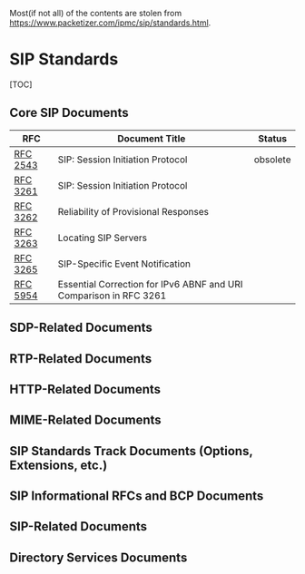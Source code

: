 Most(if not all) of the contents are stolen from https://www.packetizer.com/ipmc/sip/standards.html.

# SIP Standards

[TOC]

## Core SIP Documents

| RFC | Document Title | Status |
|---|---|---|
| [RFC 2543](rfc/rfc2543.txt) | SIP: Session Initiation Protocol | obsolete |
| [RFC 3261](rfc/rfc3261.txt) | SIP: Session Initiation Protocol ||
| [RFC 3262](rfc/rfc3262.txt) | Reliability of Provisional Responses ||
| [RFC 3263](rfc/rfc3263.txt) | Locating SIP Servers ||
| [RFC 3265](rfc/rfc3265.txt) | SIP-Specific Event Notification ||
| [RFC 5954](rfc/rfc5954.txt) | Essential Correction for IPv6 ABNF and URI Comparison in RFC 3261 ||

## SDP-Related Documents

## RTP-Related Documents

## HTTP-Related Documents

## MIME-Related Documents

## SIP Standards Track Documents (Options, Extensions, etc.)

## SIP Informational RFCs and BCP Documents

## SIP-Related Documents

## Directory Services Documents

